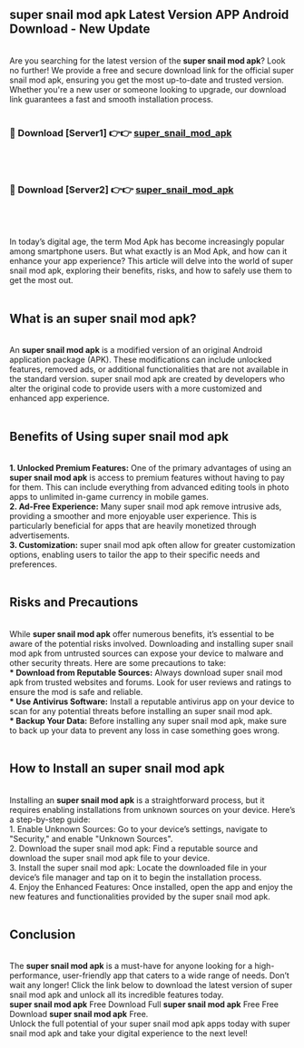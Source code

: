 ## super snail mod apk Latest Version APP Android Download - New Update
<br>
Are you searching for the latest version of the <strong>super snail mod apk</strong>? Look no further! We provide a free and secure download link for the official super snail mod apk, ensuring you get the most up-to-date and trusted version. Whether you're a new user or someone looking to upgrade, our download link guarantees a fast and smooth installation process.
<br>
<br>
<h3>🔴 Download [Server1] 👉👉 <a href="https://modyolo.store/super+snail+mod+apk">super_snail_mod_apk</a></h3><br>
<br>
<h3>🔴 Download [Server2] 👉👉 <a href="https://modyolo.store/super+snail+mod+apk">super_snail_mod_apk</a></h3><br>
<br>
<br>
In today’s digital age, the term Mod Apk has become increasingly popular among smartphone users. But what exactly is an Mod Apk, and how can it enhance your app experience? This article will delve into the world of super snail mod apk, exploring their benefits, risks, and how to safely use them to get the most out.
<br>
<br>
<h2>What is an super snail mod apk?</h2>
<br>
An <strong>super snail mod apk</strong> is a modified version of an original Android application package (APK). These modifications can include unlocked features, removed ads, or additional functionalities that are not available in the standard version. super snail mod apk are created by developers who alter the original code to provide users with a more customized and enhanced app experience.
<br>
<br>
<h2>Benefits of Using super snail mod apk</h2>
<br>
<strong> 1. Unlocked Premium Features:</strong> One of the primary advantages of using an <strong>super snail mod apk</strong> is access to premium features without having to pay for them. This can include everything from advanced editing tools in photo apps to unlimited in-game currency in mobile games.
<br>
<strong> 2. Ad-Free Experience:</strong> Many super snail mod apk remove intrusive ads, providing a smoother and more enjoyable user experience. This is particularly beneficial for apps that are heavily monetized through advertisements.
<br>
<strong> 3. Customization:</strong> super snail mod apk often allow for greater customization options, enabling users to tailor the app to their specific needs and preferences.
<br>
<br>
<h2>Risks and Precautions</h2>
<br>
While <strong>super snail mod apk</strong> offer numerous benefits, it’s essential to be aware of the potential risks involved. Downloading and installing super snail mod apk from untrusted sources can expose your device to malware and other security threats. Here are some precautions to take:
<br>
<strong> * Download from Reputable Sources:</strong> Always download super snail mod apk from trusted websites and forums. Look for user reviews and ratings to ensure the mod is safe and reliable.
<br>
<strong> * Use Antivirus Software:</strong> Install a reputable antivirus app on your device to scan for any potential threats before installing an super snail mod apk.
<br>
<strong> * Backup Your Data:</strong> Before installing any super snail mod apk, make sure to back up your data to prevent any loss in case something goes wrong.
<br>
<br>
<h2>How to Install an super snail mod apk</h2>
<br>
Installing an <strong>super snail mod apk</strong> is a straightforward process, but it requires enabling installations from unknown sources on your device. Here’s a step-by-step guide:
<br>
 1. Enable Unknown Sources: Go to your device’s settings, navigate to "Security," and enable "Unknown Sources".
<br>
 2. Download the super snail mod apk: Find a reputable source and download the super snail mod apk file to your device.
<br>
 3. Install the super snail mod apk: Locate the downloaded file in your device’s file manager and tap on it to begin the installation process.
<br>
 4. Enjoy the Enhanced Features: Once installed, open the app and enjoy the new features and functionalities provided by the super snail mod apk.
<br>
<br>
<h2><strong>Conclusion</strong></h2>
<br>
The <strong>super snail mod apk</strong> is a must-have for anyone looking for a high-performance, user-friendly app that caters to a wide range of needs. Don’t wait any longer! Click the link below to download the latest version of super snail mod apk and unlock all its incredible features today.
<br>
<strong>super snail mod apk</strong> Free Download Full <strong>super snail mod apk</strong> Free Free Download <strong>super snail mod apk</strong> Free.
<br>
Unlock the full potential of your super snail mod apk apps today with super snail mod apk and take your digital experience to the next level!